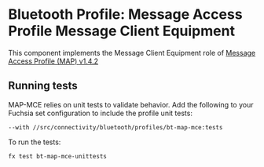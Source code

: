 # Bluetooth Profile: Message Access Profile Message Client Equipment

This component implements the Message Client Equipment role of
[Message Access Profile (MAP) v1.4.2](https://www.bluetooth.com/specifications/specs/message-access-profile-1-4-2/)

## Running tests

MAP-MCE relies on unit tests to validate behavior. Add the following to your Fuchsia set configuration
to include the profile unit tests:

`--with //src/connectivity/bluetooth/profiles/bt-map-mce:tests`

To run the tests:

```
fx test bt-map-mce-unittests
```

